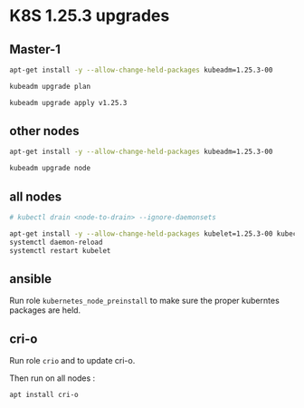 # K8S 1.25.3 upgrades

## Master-1

```bash
apt-get install -y --allow-change-held-packages kubeadm=1.25.3-00

kubeadm upgrade plan

kubeadm upgrade apply v1.25.3
```

## other nodes

```bash
apt-get install -y --allow-change-held-packages kubeadm=1.25.3-00

kubeadm upgrade node
```

## all nodes

```bash
# kubectl drain <node-to-drain> --ignore-daemonsets

apt-get install -y --allow-change-held-packages kubelet=1.25.3-00 kubectl=1.25.3-00
systemctl daemon-reload
systemctl restart kubelet
```

## ansible

Run role `kubernetes_node_preinstall` to make sure the proper kuberntes packages are held.

## cri-o

Run role `crio` and to update cri-o.

Then run on all nodes :

```bash
apt install cri-o
```

